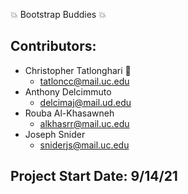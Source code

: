 💥 Bootstrap Buddies 💥

## Contributors:
* Christopher Tatlonghari 🌟
  * tatloncc@mail.uc.edu
* Anthony Delcimmuto
  * delcimaj@mail.ud.edu
* Rouba Al-Khasawneh
  * alkhasrr@mail.uc.edu
* Joseph Snider
  * sniderjs@mail.uc.edu

## Project Start Date:  9/14/21
